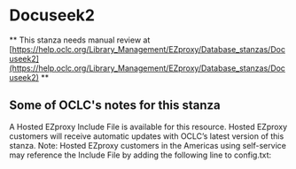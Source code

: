 # Docuseek2
** This stanza needs manual review at [https://help.oclc.org/Library_Management/EZproxy/Database_stanzas/Docuseek2](https://help.oclc.org/Library_Management/EZproxy/Database_stanzas/Docuseek2) **

## Some of OCLC's notes for this stanza

A Hosted EZproxy Include File is available for this resource. Hosted EZproxy customers will receive automatic updates with OCLC&rsquo;s latest version of this stanza. Note: Hosted EZproxy customers in the Americas using self-service may reference the Include File by adding the following line to config.txt:

&nbsp;
